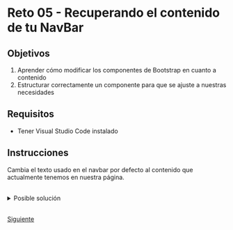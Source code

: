 # Reto 05 - Recuperando el contenido de tu NavBar

## Objetivos
1. Aprender cómo modificar los componentes de Bootstrap en cuanto a contenido
2. Estructurar correctamente un componente para que se ajuste a nuestras necesidades

## Requisitos
- Tener Visual Studio Code instalado

## Instrucciones

Cambia el texto usado en el navbar por defecto al contenido que actualmente
tenemos en nuestra página.

<br/>

<details>
  <summary>Posible solución</summary>

```html
<body>
  <!-- Nuestra barra de navegación comentada va aquí -->
  <nav class="navbar navbar-expand-lg navbar-light" style="background-color: #fffbf7;">
      <div class="container-fluid">
        <a class="navbar-brand logo" href="#">
          <img src="https://getmatcha.com/wp-content/uploads/2020/01/Icon-green.png" alt="Matcha"/>
        </a>
        <button class="navbar-toggler" type="button" data-bs-toggle="collapse" data-bs-target="#navbarSupportedContent" aria-controls="navbarSupportedContent" aria-expanded="false" aria-label="Toggle navigation">
          <span class="navbar-toggler-icon"></span>
        </button>
        <div class="collapse navbar-collapse" id="navbarSupportedContent">
          <ul class="navbar-nav me-auto mb-2 mb-lg-0">
            <li class="nav-item">
              <a class="nav-link active" aria-current="page" href="#">Platform</a>
            </li>
            <li class="nav-item">
              <a class="nav-link" href="#">Pricing</a>
            </li>
            <li class="nav-item">
              <a class="nav-link" href="#">Customers</a>
            </li>
            <li class="nav-item">
              <a class="nav-link" href="#">Resources</a>
            </li>
            <li class="nav-item">
              <a class="nav-link" href="#">About us</a>
            </li>
          </ul>

            <div class="actions">
              <a href="#">Sign In</a>
              <button>Start Free Trial</button>
            </div>
        </div>
      </div>
    </nav>
  <!-- Nuestro contenido va aquí-->
</body>
```

Viéndose algo como:

![Barra de navegación de Bootstrap con contenido](../assets/bootstrap-default-navbar-with-content.png)

</details>

<br/>

[Siguiente](../reto-06/README.md)